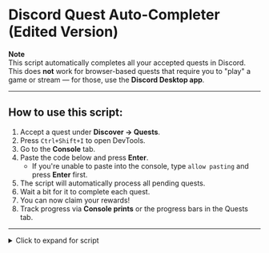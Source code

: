 # Discord Quest Auto-Completer (Edited Version)

**Note**  
This script automatically completes all your accepted quests in Discord.  
This does **not** work for browser-based quests that require you to "play" a game or stream — for those, use the **Discord Desktop app**.  

---

## How to use this script:

1. Accept a quest under **Discover → Quests**.
2. Press `Ctrl+Shift+I` to open DevTools.
3. Go to the **Console** tab.
4. Paste the code below and press **Enter**.
   - If you're unable to paste into the console, type `allow pasting` and press **Enter** first.
5. The script will automatically process all pending quests.
6. Wait a bit for it to complete each quest.
7. You can now claim your rewards!
8. Track progress via **Console prints** or the progress bars in the Quests tab.

---

<details>
<summary>Click to expand for script</summary>

```javascript
(async () => {
  delete window.$;
  let wpRequire = webpackChunkdiscord_app.push([[Symbol()], {}, r => r]);
  webpackChunkdiscord_app.pop();

  let RunningGameStore = Object.values(wpRequire.c).find(x => x?.exports?.ZP?.getRunningGames).exports.ZP;
  let QuestsStore = Object.values(wpRequire.c).find(x => x?.exports?.Z?.__proto__?.getQuest).exports.Z;
  let FluxDispatcher = Object.values(wpRequire.c).find(x => x?.exports?.Z?.__proto__?.flushWaitQueue).exports.Z;
  var isApp = typeof DiscordNative !== "undefined";

  function delay(ms) { return new Promise(resolve => setTimeout(resolve, ms)); }

  async function completeDesktopQuest(quest) {
    const pid = Math.floor(Math.random() * 30000) + 1000;
    const applicationId = quest.config.application.id;
    const applicationName = quest.config.application.name;
    const questName = quest.config.messages.questName;
    const taskConfig = quest.config.taskConfig ?? quest.config.taskConfigV2;
    const secondsNeeded = taskConfig.tasks.PLAY_ON_DESKTOP.target;
    let lastProgress = quest.userStatus?.progress?.PLAY_ON_DESKTOP?.value ?? 0;

    if(!isApp){ console.log(`❌ Desktop Discord required for "${questName}"`); return; }

    return new Promise(resolve => {
      const fakeGame = {
        cmdLine: `C:\\Program Files\\${applicationName}\\${applicationName}.exe`,
        exeName: `${applicationName}.exe`,
        exePath: `c:/program files/${applicationName.toLowerCase()}/${applicationName}.exe`,
        hidden: false,
        isLauncher: false,
        id: applicationId,
        name: applicationName,
        pid: pid,
        pidPath: [pid],
        processName: applicationName,
        start: Date.now()
      };

      const realGames = RunningGameStore.getRunningGames();
      const realGetRunningGames = RunningGameStore.getRunningGames;
      const realGetGameForPID = RunningGameStore.getGameForPID;

      // Shto fake game tek lista ekzistuese, mos e zëvendëso
      RunningGameStore.getRunningGames = () => [...realGames, fakeGame];
      RunningGameStore.getGameForPID = (p) => [...realGames, fakeGame].find(x => x.pid === p);
      FluxDispatcher.dispatch({ type: "RUNNING_GAMES_CHANGE", removed: realGames, added: [fakeGame], games: [...realGames, fakeGame] });

      const progressCheck = data => {
        let progress = Math.floor(data.userStatus.progress.PLAY_ON_DESKTOP.value);
        if(progress > lastProgress) lastProgress = progress;
        console.log(`Quest progress "${questName}": ${Math.min(progress, secondsNeeded)}/${secondsNeeded}`);
        if(progress >= secondsNeeded){
          console.log(`✅ Quest "${questName}" completed!`);
          FluxDispatcher.unsubscribe("QUESTS_SEND_HEARTBEAT_SUCCESS", progressCheck);
          resolve(); // tregojmë që ky quest ka mbaruar
        }
      };

      FluxDispatcher.subscribe("QUESTS_SEND_HEARTBEAT_SUCCESS", progressCheck);
    });
  }

  async function doAllDesktopQuests() {
    const quests = [...QuestsStore.quests.values()].filter(q => {
      if(!q.userStatus?.enrolledAt || q.userStatus?.completedAt) return false;
      const taskConfig = q.config.taskConfig ?? q.config.taskConfigV2;
      return taskConfig && taskConfig.tasks && taskConfig.tasks.PLAY_ON_DESKTOP;
    });

    if(quests.length === 0){
      console.log("⛔ No pending Desktop quests.");
      return;
    }

    console.log(`🔹 Found ${quests.length} Desktop quest(s). Starting...`);

    // Kjo metodë i shton të gjitha quest-et tek lista e fakeGames
    const allQuests = quests.map(q => completeDesktopQuest(q));
    await Promise.all(allQuests);

    console.log("🎉 All Desktop quests have been fully completed!");
  }

  doAllDesktopQuests();
})();

